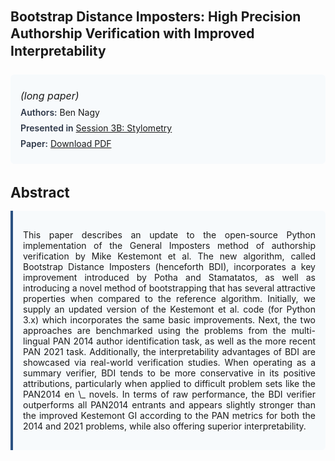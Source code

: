 
<style>    
    h2 {
        margin-top: 0;
        margin-bottom: 1.5rem;
        line-height: 1.3;
    }
    
    h3 {
        margin-top: 2rem;
        margin-bottom: 1rem;
        font-size: 1.4rem;
        font-weight:bold;
    }
    
    .metadata {
        background-color: #f7fafc;
        padding: 1rem;
        border-radius: 6px;
        margin-bottom: 2rem;
    }
    
    .metadata p {
        margin: 0.5rem 0;
    }
    
    .abstract {
        text-align: justify;
        padding: 1rem;
        background-color: #f7fafc;
        border-left: 4px solid #2c5282;
        border-radius: 0 6px 6px 0;
    }
    
    strong {
        color: #2d3748;
        font-weight: 600;
    }
</style>
<main role="main">
<h2>Bootstrap Distance Imposters: High Precision Authorship Verification with Improved Interpretability</h2>

<section class="metadata">
<p style='font-size:1rem'><i>(long paper)</i></p>
<p><strong>Authors:</strong> Ben Nagy</p>
<p><strong>Presented in</strong> <a href="/programme/#session3">Session 3B: Stylometry</a></p>
<p><strong>Paper:</strong> <a href="https://ceur-ws.org/Vol-3558/paper61.pdf">Download PDF</a></p>
</section>

<section>
<h3>Abstract</h3>
<div class="abstract">
<p>This paper describes an update to the open-source Python implementation of the General Imposters method of authorship verification by Mike Kestemont et al. The new algorithm, called Bootstrap Distance Imposters (henceforth BDI), incorporates a key improvement introduced by Potha and Stamatatos, as well as introducing a novel method of bootstrapping that has several attractive properties when compared to the reference algorithm. Initially, we supply an updated version of the Kestemont et al. code (for Python 3.x) which incorporates the same basic improvements. Next, the two approaches are benchmarked using the problems from the multi-lingual PAN 2014 author identification task, as well as the more recent PAN 2021 task. Additionally, the interpretability advantages of BDI are showcased via real-world verification studies. When operating as a summary verifier, BDI tends to be more conservative in its positive attributions, particularly when applied to difficult problem sets like the PAN2014  en \_ novels. In terms of raw performance, the BDI verifier outperforms all PAN2014 entrants and appears slightly stronger than the improved Kestemont GI according to the PAN metrics for both the 2014 and 2021 problems, while also offering superior interpretability.</p>
</div>
</section>
</main>